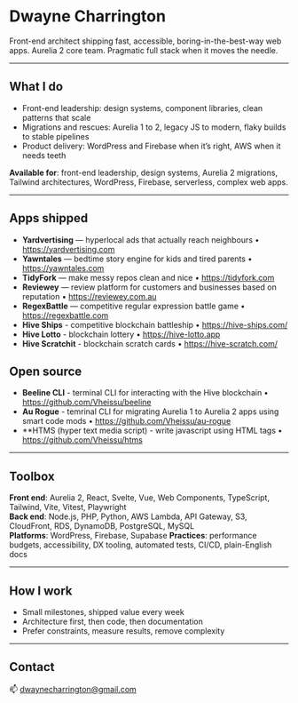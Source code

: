 # Dwayne Charrington

Front-end architect shipping fast, accessible, boring-in-the-best-way web apps. Aurelia 2 core team. Pragmatic full stack when it moves the needle.

---

## What I do
- Front-end leadership: design systems, component libraries, clean patterns that scale
- Migrations and rescues: Aurelia 1 to 2, legacy JS to modern, flaky builds to stable pipelines
- Product delivery: WordPress and Firebase when it’s right, AWS when it needs teeth

**Available for**: front-end leadership, design systems, Aurelia 2 migrations, Tailwind architectures, WordPress, Firebase, serverless, complex web apps.

---

## Apps shipped
- **Yardvertising** — hyperlocal ads that actually reach neighbours • https://yardvertising.com  
- **Yawntales** — bedtime story engine for kids and tired parents • https://yawntales.com  
- **TidyFork** — make messy repos clean and nice • https://tidyfork.com  
- **Reviewey** — review platform for customers and businesses based on reputation • https://reviewey.com.au  
- **RegexBattle** — competitive regular expression battle game • https://regexbattle.com
- **Hive Ships** - competitive blockchain battleship • https://hive-ships.com/
- **Hive Lotto** - blockchain lottery • https://hive-lotto.app
- **Hive Scratchit** - blockchain scratch cards • https://hive-scratch.com/

## Open source
- **Beeline CLI** - terminal CLI for interacting with the Hive blockchain • https://github.com/Vheissu/beeline
- **Au Rogue** - temrinal CLI for migrating Aurelia 1 to Aurelia 2 apps using smart code mods • https://github.com/Vheissu/au-rogue
- **HTMS (hyper text media script) - write javascript using HTML tags • https://github.com/Vheissu/htms

---

## Toolbox
**Front end**: Aurelia 2, React, Svelte, Vue, Web Components, TypeScript, Tailwind, Vite, Vitest, Playwright  
**Back end**: Node.js, PHP, Python, AWS Lambda, API Gateway, S3, CloudFront, RDS, DynamoDB, PostgreSQL, MySQL  
**Platforms**: WordPress, Firebase, Supabase
**Practices**: performance budgets, accessibility, DX tooling, automated tests, CI/CD, plain-English docs

---

## How I work
- Small milestones, shipped value every week
- Architecture first, then code, then documentation
- Prefer constraints, measure results, remove complexity

---

## Contact
📫 dwaynecharrington@gmail.com


